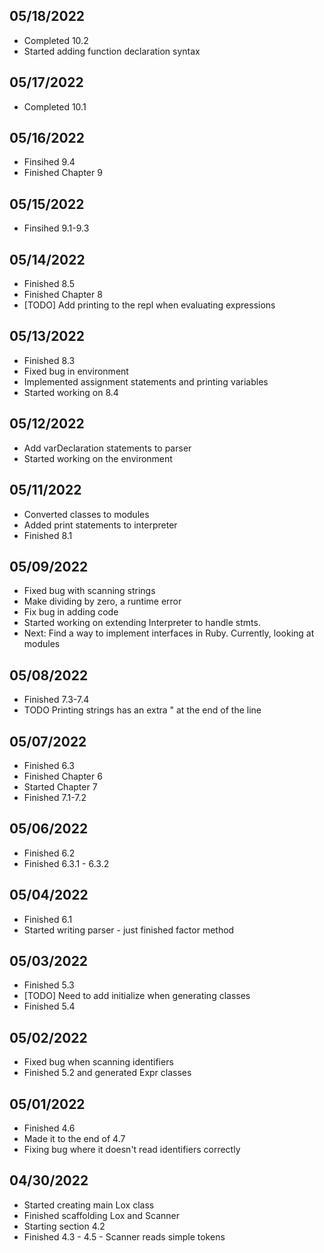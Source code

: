 ## 05/18/2022
* Completed 10.2
* Started adding function declaration syntax

## 05/17/2022
* Completed 10.1

## 05/16/2022 
* Finsihed 9.4
* Finished Chapter 9

## 05/15/2022
* Finsihed 9.1-9.3

## 05/14/2022
* Finished 8.5 
* Finished Chapter 8
* [TODO] Add printing to the repl when evaluating expressions

## 05/13/2022 
* Finished 8.3
* Fixed bug in environment 
* Implemented assignment statements and printing variables
* Started working on 8.4

## 05/12/2022
* Add varDeclaration statements to parser
* Started working on the environment

## 05/11/2022
* Converted classes to modules
* Added print statements to interpreter
* Finished 8.1

## 05/09/2022
* Fixed bug with scanning strings
* Make dividing by zero, a runtime error
* Fix bug in adding code
* Started working on extending Interpreter to handle stmts. 
* Next: Find a way to implement interfaces in Ruby. Currently, 
  looking at modules

## 05/08/2022
* Finished 7.3-7.4
* TODO Printing strings has an extra " at the end of the line

## 05/07/2022
* Finished 6.3
* Finished Chapter 6
* Started Chapter 7
* Finished 7.1-7.2

## 05/06/2022
* Finished 6.2
* Finished 6.3.1 - 6.3.2

## 05/04/2022
* Finished 6.1
* Started writing parser - just finished factor method

## 05/03/2022
* Finished 5.3
* [TODO] Need to add initialize when generating classes
* Finished 5.4

## 05/02/2022
* Fixed bug when scanning identifiers
* Finished 5.2 and generated Expr classes 

## 05/01/2022
* Finished 4.6
* Made it to the end of 4.7
* Fixing bug where it doesn't read identifiers correctly

## 04/30/2022
* Started creating main Lox class
* Finished scaffolding Lox and Scanner
* Starting section 4.2
* Finished 4.3 - 4.5 - Scanner reads simple tokens
